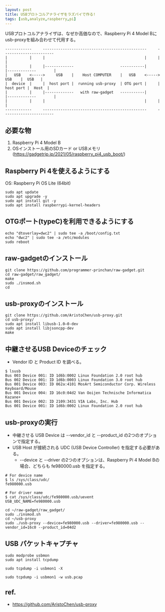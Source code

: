 ```yaml
---
layout: post
title: USBプロトコルアナライザをラズパイで作る!
tags: [usb,analyze,raspberry,pi]
---
```


USBプロトコルアナライザは、なぜか高価なので、Raspberry Pi 4 Model Bにusb-proxyを組み合わせて代用する。

```
------------     -----------------------------------------------     -----------------------
|          |     |                                             |     |                     |
|          |     |-------------                     -----------|     |-------------        |
|   USB    <----->     USB    |    Host COMPUTER    |   USB    <----->     USB    |  USB   |
|  device  |     |  host port |  running usb-proxy  | OTG port |     |  host port |  Host  |
|          |     |-------------   with raw-gadget   -----------|     |-------------        |
|          |     |                                             |     |                     |
------------     -----------------------------------------------     -----------------------
```

## 必要な物

1. Raspberry Pi 4 Model B
2. OSインストール用のSDカード or USBメモリ(https://gadgetrip.jp/2021/05/raspberry_pi4_usb_boot/)

## Raspberry Pi 4を使えるようにする

OS: Raspberry Pi OS Lite (64bit) 

```
sudo apt update
sudo apt upgrade -y
sudo apt install git -y
sudo apt install raspberrypi-kernel-headers
```

## OTGポート(typeC)を利用できるようにする

```
echo "dtoverlay=dwc2" | sudo tee -a /boot/config.txt
echo "dwc2" | sudo tee -a /etc/modules
sudo reboot
```

## raw-gadgetのインストール

```
git clone https://github.com/programmer-princhan/raw-gadget.git
cd raw-gadget/raw_gadget/
make
sudo ./insmod.sh
cd
```

## usb-proxyのインストール

```
git clone https://github.com/AristoChen/usb-proxy.git
cd usb-proxy/
sudo apt install libusb-1.0–0-dev
sudo apt install libjsoncpp-dev
make
```

## 中継させるUSB Deviceのチェック

* Vendor ID と Product ID を調べる。

```
$ lsusb
Bus 003 Device 001: ID 1d6b:0002 Linux Foundation 2.0 root hub
Bus 002 Device 001: ID 1d6b:0003 Linux Foundation 3.0 root hub
Bus 001 Device 003: ID 062a:4101 MosArt Semiconductor Corp. Wireless Keyboard/Mouse
Bus 001 Device 004: ID 16c0:04d2 Van Ooijen Technische Informatica Kazane+
Bus 001 Device 002: ID 2109:3431 VIA Labs, Inc. Hub
Bus 001 Device 001: ID 1d6b:0002 Linux Foundation 2.0 root hub
```

## usb-proxyの実行

* 中継させる USB Device は --vendor_id と --product_id の2つのオプションで指定する。
* USB Host が接続される UDC (USB Device Controller) を指定する必要がある。
  * --device と --driver の2つのオプションは、Raspberry Pi 4 Model Bの場合、どちらも fe980000.usb を指定する。

```
# For device name
$ ls /sys/class/udc/
fe980000.usb
```

```
# For driver name
$ cat /sys/class/udc/fe980000.usb/uevent
USB_UDC_NAME=fe980000.usb
```

```
cd ~/raw-gadget/raw_gadget/
sudo ./insmod.sh
cd ~/usb-proxy
sudo ./usb-proxy --device=fe980000.usb --driver=fe980000.usb --vendor_id=16c0 --product_id=04d2
```

## USB パケットキャプチャ

```
sudo modprobe usbmon
sudo apt install tcpdump
```

```
sudo tcpdump -i usbmon1 -X
```

```
sudo tcpdump -i usbmon1 -w usb.pcap
```

## ref.

* https://github.com/AristoChen/usb-proxy
